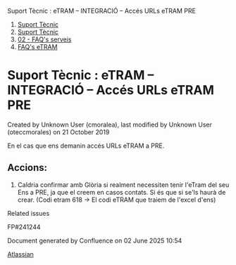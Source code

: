 Suport Tècnic : eTRAM – INTEGRACIÓ – Accés URLs eTRAM PRE  

1.  [Suport Tècnic](index.html)
2.  [Suport Tècnic](13893782.html)
3.  [02 - FAQ's serveis](26313393.html)
4.  [FAQ's eTRAM](28705567.html)

Suport Tècnic : eTRAM – INTEGRACIÓ – Accés URLs eTRAM PRE
=========================================================

Created by Unknown User (cmoralea), last modified by Unknown User (oteccmorales) on 21 October 2019

En el cas que ens demanin accés URLs eTRAM a PRE.

Accions:
--------

1.  Caldria confirmar amb Glòria si realment necessiten tenir l'eTram del seu Ens a PRE, ja que el creem en casos contats. Si és que si se'ls haurà de crear. (Codi etram 618 → El codi eTRAM que traiem de l'excel d'ens)  
      
      
    

  

Related issues

FP#241244

Document generated by Confluence on 02 June 2025 10:54

[Atlassian](http://www.atlassian.com/)